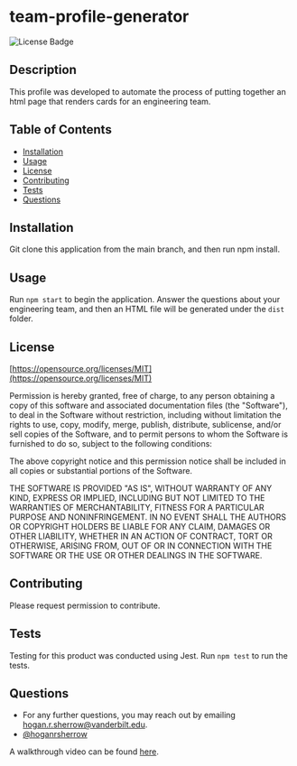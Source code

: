 # team-profile-generator

![License Badge](https://img.shields.io/badge/License-MIT-yellow.svg)

## Description
This profile was developed to automate the process of putting together an html page that renders cards for an engineering team.

## Table of Contents
 - [Installation](#installation)
 - [Usage](#usage)
 - [License](#license)
 - [Contributing](#contributing)
 - [Tests](#tests)
 - [Questions](#Questions)

## Installation
Git clone this application from the main branch, and then run npm install.

## Usage
Run ```npm start``` to begin the application. Answer the questions about your engineering team, and then an HTML file will be generated under the ```dist``` folder.

## License
[https://opensource.org/licenses/MIT](https://opensource.org/licenses/MIT)

Permission is hereby granted, free of charge, to any person obtaining a copy of this software and associated documentation files (the "Software"), to deal in the Software without restriction, including without limitation the rights to use, copy, modify, merge, publish, distribute, sublicense, and/or sell copies of the Software, and to permit persons to whom the Software is furnished to do so, subject to the following conditions:

The above copyright notice and this permission notice shall be included in all copies or substantial portions of the Software.
    
THE SOFTWARE IS PROVIDED "AS IS", WITHOUT WARRANTY OF ANY KIND, EXPRESS OR IMPLIED, INCLUDING BUT NOT LIMITED TO THE WARRANTIES OF MERCHANTABILITY, FITNESS FOR A PARTICULAR PURPOSE AND NONINFRINGEMENT. IN NO EVENT SHALL THE AUTHORS OR COPYRIGHT HOLDERS BE LIABLE FOR ANY CLAIM, DAMAGES OR OTHER LIABILITY, WHETHER IN AN ACTION OF CONTRACT, TORT OR OTHERWISE, ARISING FROM, OUT OF OR IN CONNECTION WITH THE SOFTWARE OR THE USE OR OTHER DEALINGS IN THE SOFTWARE.

## Contributing
Please request permission to contribute.
## Tests
Testing for this product was conducted using Jest. Run ```npm test``` to run the tests.
## Questions
 * For any further questions, you may reach out by emailing [hogan.r.sherrow@vanderbilt.edu](hogan.r.sherrow@vanderbilt.edu).
 * [@hoganrsherrow](www.https://github.com/hoganrsherrow)


 A walkthrough video can be found [here](https://drive.google.com/file/d/1mrXSB5ZJ6aCYJ1SEmqt9ycNd9ozulZKA/view).